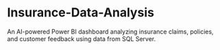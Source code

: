 # Insurance-Data-Analysis
An AI-powered Power BI dashboard analyzing insurance claims, policies, and customer feedback using data from SQL Server.

